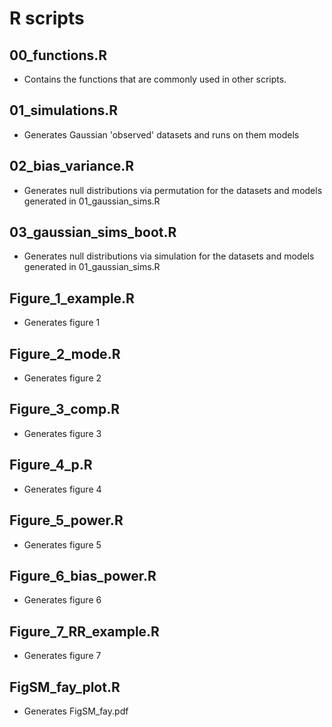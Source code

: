# R scripts

## 00_functions.R

- Contains the functions that are commonly used in other scripts.


## 01_simulations.R

- Generates Gaussian 'observed' datasets and runs on them models


## 02_bias_variance.R

- Generates null distributions via permutation for the datasets and models generated in 01_gaussian_sims.R


## 03_gaussian_sims_boot.R

- Generates null distributions via simulation for the datasets and models generated in 01_gaussian_sims.R


## Figure_1_example.R

- Generates figure 1


## Figure_2_mode.R

- Generates figure 2


## Figure_3_comp.R

- Generates figure 3


## Figure_4_p.R

- Generates figure 4


## Figure_5_power.R

- Generates figure 5


## Figure_6_bias_power.R

- Generates figure 6


## Figure_7_RR_example.R

- Generates figure 7


## FigSM_fay_plot.R

- Generates FigSM_fay.pdf



